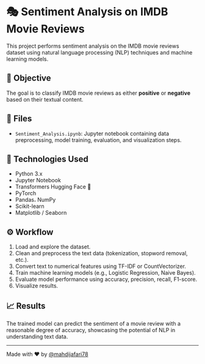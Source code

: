 # 🎭 Sentiment Analysis on IMDB Movie Reviews

This project performs sentiment analysis on the IMDB movie reviews dataset using natural language processing (NLP) techniques and machine learning models.

## 📌 Objective

The goal is to classify IMDB movie reviews as either **positive** or **negative** based on their textual content.

## 📁 Files

- `Sentiment_Analysis.ipynb`: Jupyter notebook containing data preprocessing, model training, evaluation, and visualization steps.

## 🧪 Technologies Used

- Python 3.x
- Jupyter Notebook  
- Transformers  Hugging Face 🤗  
- PyTorch  
- Pandas، NumPy  
- Scikit-learn  
- Matplotlib / Seaborn

## ⚙️ Workflow

1. Load and explore the dataset.
2. Clean and preprocess the text data (tokenization, stopword removal, etc.).
3. Convert text to numerical features using TF-IDF or CountVectorizer.
4. Train machine learning models (e.g., Logistic Regression, Naive Bayes).
5. Evaluate model performance using accuracy, precision, recall, F1-score.
6. Visualize results.

## 📈 Results

The trained model can predict the sentiment of a movie review with a reasonable degree of accuracy, showcasing the potential of NLP in understanding text data.

---

Made with ❤️ by [@mahdijafari78](https://github.com/mahdijafari78)
